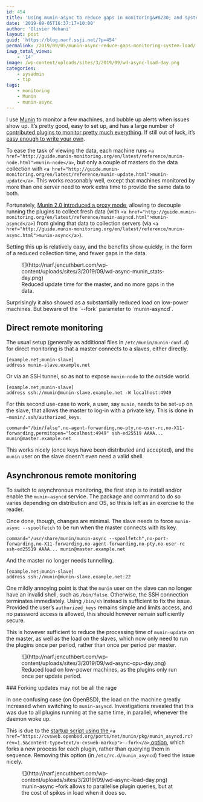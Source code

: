 ```yaml
---
id: 454
title: 'Using munin-async to reduce gaps in monitoring&#8230; and system load'
date: '2019-09-05T16:37:17+10:00'
author: 'Olivier Mehani'
layout: post
guid: 'https://blog.narf.ssji.net/?p=454'
permalink: /2019/09/05/munin-async-reduce-gaps-monitoring-system-load/
iawp_total_views:
    - '14'
image: /wp-content/uploads/sites/3/2019/09/wd-async-load-day.png
categories:
    - sysadmin
    - tip
tags:
    - monitoring
    - Munin
    - munin-async
---
```


I use [Munin](http://munin-monitoring.org/) to monitor a few machines, and bubble up alerts when issues show up. It’s pretty good, easy to set up, and has a large number of [contributed plugins to monitor pretty much everything](https://github.com/munin-monitoring/contrib/). If still out of luck, it’s [easy enough to write your own](http://guide.munin-monitoring.org/en/latest/develop/plugins/howto-write-plugins.html).

To ease the task of viewing the data, each machine runs `<a href="http://guide.munin-monitoring.org/en/latest/reference/munin-node.html">munin-node</a>`, but only a couple of masters do the data collection with `<a href="http://guide.munin-monitoring.org/en/latest/reference/munin-update.html">munin-update</a>`. This works reasonably well, except that machines monitored by more than one server need to work extra time to provide the same data to both.

Fortunately, [Munin 2.0 introduced a proxy mode](http://guide.munin-monitoring.org/en/latest/node/async.html), allowing to decouple running the plugins to collect fresh data (with `<a href="http://guide.munin-monitoring.org/en/latest/reference/munin-asyncd.html">munin-asyncd</a>`) from giving that data to collection servers (via `<a href="http://guide.munin-monitoring.org/en/latest/reference/munin-async.html">munin-async</a>`).

Setting this up is relatively easy, and the benefits show quickly, in the form of a reduced collection time, and fewer gaps in the data.

<div class="wp-block-image"><figure class="aligncenter">![](http://narf.jencuthbert.com/wp-content/uploads/sites/3/2019/09/wd-async-munin_stats-day.png)<figcaption>Reduced update time for the master, and no more gaps in the data.</figcaption></figure></div>Surprisingly it also showed as a substantially reduced load on low-power machines. But beware of the `--fork` parameter to `munin-asyncd`.

## Direct remote monitoring

The usual setup (generally as additional files in `/etc/munin/munin-conf.d`) for direct monitoring is that a master connects to a slaves, either directly.

```
[example.net;munin-slave]
address munin-slave.example.net
```

Or via an SSH tunnel, so as not to expose `munin-node` to the outside world.

```
[example.net;munin-slave]
address ssh://munin@munin-slave.example.net -W localhost:4949
```

For this second use-case to work, a user, say `munin`, needs to be set-up on the slave, that allows the master to log-in with a private key. This is done in `~munin/.ssh/authorized_keys`.

```
command="/bin/false",no-agent-forwarding,no-pty,no-user-rc,no-X11-forwarding,permitopen="localhost:4949" ssh-ed25519 AAAA... munin@master.example.net
```

This works nicely (once keys have been distributed and accepted), and the `munin` user on the slave doesn’t even need a valid shell.

## Asynchronous remote monitoring

To switch to asynchronous monitoring, the first step is to install and/or enable the `munin-asyncd` service. The package and command to do so varies depending on distribution and OS, so this is left as an exercise to the reader.

Once done, though, changes are minimal. The slave needs to force `munin-async --spoolfetch` to be run when the master connects with its key.

```
command="/usr/share/munin/munin-async --spoolfetch",no-port-forwarding,no-X11-forwarding,no-agent-forwarding,no-pty,no-user-rc ssh-ed25519 AAAA... munin@master.example.net
```

And the master no longer needs tunnelling.

```
[example.net;munin-slave]
address ssh://munin@munin-slave.example.net:22
```

One mildly annoying point is that the `munin` user on the slave can no longer have an invalid shell, such as `/bin/false`. Otherwise, the SSH connection terminates immediately. Using `/bin/sh` instead is sufficient to fix the issue. Provided the user’s `authorized_keys` remains simple and limits access, and no password access is allowed, this should however remain sufficiently secure.

This is however sufficient to reduce the processing time of `munin-update` on the master, as well as the load on the slaves, which now only need to run the plugins once per period, rather than once per period per master.

<div class="wp-block-image"><figure class="aligncenter">![](http://narf.jencuthbert.com/wp-content/uploads/sites/3/2019/09/wd-async-cpu-day.png)<figcaption>Reduced load on low-power machines, as the plugins only run once per update period.</figcaption></figure></div>### Forking updates may not be all the rage

In one confusing case (on OpenBSD), the load on the machine greatly increased when switching to `munin-asyncd`. Investigations revealed that this was due to all plugins running at the same time, in parallel, whenever the daemon woke up.

This is due to the [startup script using the ](https://cvsweb.openbsd.org/ports/net/munin/pkg/munin_asyncd.rc?rev=1.5&content-type=text/x-cvsweb-markup)`<a href="https://cvsweb.openbsd.org/ports/net/munin/pkg/munin_asyncd.rc?rev=1.5&content-type=text/x-cvsweb-markup">--fork</a>`[ option](https://cvsweb.openbsd.org/ports/net/munin/pkg/munin_asyncd.rc?rev=1.5&content-type=text/x-cvsweb-markup), which forks a new process for each plugin, rather than querying them in sequence. Removing this option (in `/etc/rc.d/munin_asyncd`) fixed the issue nicely.

<div class="wp-block-image"><figure class="aligncenter">![](http://narf.jencuthbert.com/wp-content/uploads/sites/3/2019/09/wd-async-load-day.png)<figcaption>munin-async –fork allows to parallelise plugin queries, but at the cost of spikes in load when it does so.</figcaption></figure></div>